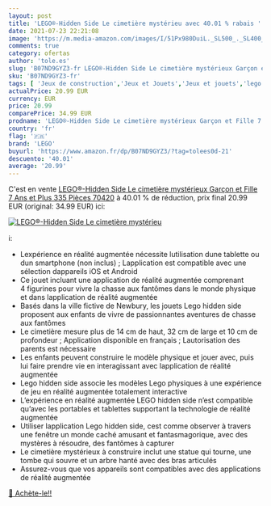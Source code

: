 ```yaml
---
layout: post
title: 'LEGO®-Hidden Side Le cimetière mystérieu avec 40.01 % rabais '
date: 2021-07-23 22:21:08
image: 'https://m.media-amazon.com/images/I/51Px980DuiL._SL500_._SL400_.jpg'
comments: true
category: ofertas
author: 'tole.es'
slug: 'B07ND9GYZ3-fr LEGO®-Hidden Side Le cimetière mystérieux Garçon et Fille...'
sku: 'B07ND9GYZ3-fr'
tags: [ 'Jeux de construction','Jeux et Jouets','Jeux et jouets','lego', ]
actualPrice: 20.99 EUR
currency: EUR
price: 20.99
comparePrice: 34.99 EUR
prodname: 'LEGO®-Hidden Side Le cimetière mystérieux Garçon et Fille 7 Ans et Plus  335 Pièces 70420'
country: 'fr'
flag: '🇫🇷'
brand: 'LEGO'
buyurl: 'https://www.amazon.fr/dp/B07ND9GYZ3/?tag=tolees0d-21'
descuento: '40.01'
average: '20.99'
---
```


C'est en vente [LEGO®-Hidden Side Le cimetière mystérieux Garçon et Fille 7 Ans et Plus  335 Pièces 70420](https://www.amazon.fr/dp/B07ND9GYZ3/?tag=tolees0d-21)  à  40.01 % de réduction, prix final  20.99 EUR (original: 34.99 EUR) ici:

[![LEGO®-Hidden Side Le cimetière mystérieu](https://m.media-amazon.com/images/I/51Px980DuiL._SL500_._SL400_.jpg)](https://www.amazon.fr/dp/B07ND9GYZ3/?tag=tolees0d-21)

ℹ️:

- Lexpérience en réalité augmentée nécessite lutilisation dune tablette ou dun smartphone (non inclus) ; Lapplication est compatible avec une sélection dappareils iOS et Android
- Ce jouet incluant une application de réalité augmentée comprenant 4 figurines pour vivre la chasse aux fantômes dans le monde physique et dans lapplication de réalité augmentée
- Basés dans la ville fictive de Newbury, les jouets Lego hidden side proposent aux enfants de vivre de passionnantes aventures de chasse aux fantômes
- Le cimetière mesure plus de 14 cm de haut, 32 cm de large et 10 cm de profondeur ; Application disponible en français ; Lautorisation des parents est nécessaire
- Les enfants peuvent construire le modèle physique et jouer avec, puis lui faire prendre vie en interagissant avec lapplication de réalité augmentée
- Lego hidden side associe les modèles Lego physiques à une expérience de jeu en réalité augmentée totalement interactive
- L’expérience en réalité augmentée LEGO hidden side n’est compatible qu’avec les portables et tablettes supportant la technologie de réalité augmentée
- Utiliser lapplication Lego hidden side, cest comme observer à travers une fenêtre un monde caché amusant et fantasmagorique, avec des mystères à résoudre, des fantômes à capturer
- Le cimetière mystérieux à construire inclut une statue qui tourne, une tombe qui souvre et un arbre hanté avec des bras articulés
- Assurez-vous que vos appareils sont compatibles avec des applications de réalité augmentée

[🛒 Achète-le!!](https://www.amazon.fr/dp/B07ND9GYZ3/?tag=tolees0d-21)
